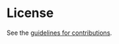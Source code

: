 # License

See the
[guidelines for contributions](https://github.com/ietf-wg-procon/2026bis/blob/main/CONTRIBUTING.md).
